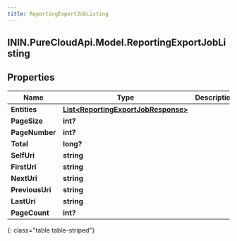 ```yaml
---
title: ReportingExportJobListing
---
```

## ININ.PureCloudApi.Model.ReportingExportJobListing

## Properties

|Name | Type | Description | Notes|
|------------ | ------------- | ------------- | -------------|
| **Entities** | [**List&lt;ReportingExportJobResponse&gt;**](ReportingExportJobResponse.html) |  | [optional] |
| **PageSize** | **int?** |  | [optional] |
| **PageNumber** | **int?** |  | [optional] |
| **Total** | **long?** |  | [optional] |
| **SelfUri** | **string** |  | [optional] |
| **FirstUri** | **string** |  | [optional] |
| **NextUri** | **string** |  | [optional] |
| **PreviousUri** | **string** |  | [optional] |
| **LastUri** | **string** |  | [optional] |
| **PageCount** | **int?** |  | [optional] |
{: class="table table-striped"}


